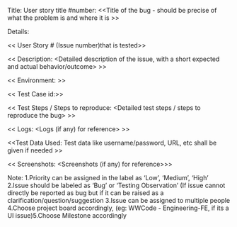 Title: User story title #number: <<Title of the bug - should be precise of what the problem is and where it is >>
  
  Details:
  
  << User Story # (Issue number)that is tested>>
  
  << Description: <Detailed description of the issue, with a short expected and actual behavior/outcome> >>
  
  << Environment: >>
  
  << Test Case id:>>
  
  << Test Steps / Steps to reproduce: <Detailed test steps / steps to reproduce the bug> >>
  
  << Logs: <Logs (if any) for reference> >>
  
  <<Test Data Used: Test data like username/password, URL, etc shall be given if needed >>
  
  << Screenshots: <Screenshots (if any) for reference>>>
  
  Note:
  1.Priority can be assigned in the label as ‘Low’, ‘Medium’, ‘High’
  2.Issue should be labeled as ‘Bug’ or ‘Testing Observation’ (If issue cannot directly be reported as bug but if it can be raised as a clarification/question/suggestion
  3.Issue can be assigned to multiple people
  4.Choose project board accordingly, (eg: WWCode - Engineering-FE, if its a UI issue)5.Choose Milestone accordingly
